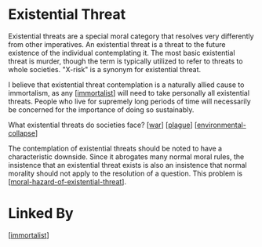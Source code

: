# Existential Threat

Existential threats are a special moral category that resolves very differently from other imperatives.  An existential threat is a threat to the future existence of the individual contemplating it.  The most basic existential threat is murder, though the term is typically utilized to refer to threats to whole societies.  "X-risk" is a synonym for existential threat.

I believe that existential threat contemplation is a naturally allied cause to immortalism, as any [[immortalist]] will need to take personally all existential threats.  People who live for supremely long periods of time will necessarily be concerned for the importance of doing so sustainably.

What existential threats do societies face?
[[war]]
[[plague]]
[[environmental-collapse]]

The contemplation of existential threats should be noted to have a characteristic downside.  Since it abrogates many normal moral rules, the insistence that an existential threat exists is also an insistence that normal morality should not apply to the resolution of a question.  This problem is [[moral-hazard-of-existential-threat]].

# Linked By
[[immortalist]]

[//begin]: # "Autogenerated link references for markdown compatibility"
[immortalist]: immortalist.md "Immortalist"
[war]: war.md "War"
[plague]: plague.md "Plague"
[environmental-collapse]: environmental-collapse.md "Environmental Collapse"
[moral-hazard-of-existential-threat]: moral-hazard-of-existential-threat.md "Moral Hazard of Existential Threat"
[//end]: # "Autogenerated link references"